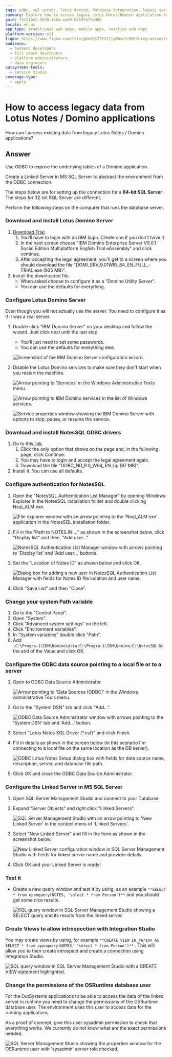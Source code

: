 ```yaml
---
tags: odbc, sql server, lotus domino, database integration, legacy system integration
summary: Explore how to access legacy Lotus Notes/Domino application data using ODBC and MS SQL Server Linked Servers in OutSystems 11 (O11).
guid: 75121be2-5930-4cba-aa00-84107bf5e366
locale: en-us
app_type: traditional web apps, mobile apps, reactive web apps
platform-version: o11
figma: https://www.figma.com/file/gKoXqtZTY2IJjyMWschrRB/Integrations?node-id=1242:293
audience:
  - backend developers
  - full stack developers
  - platform administrators
  - data engineers
outsystems-tools:
  - service studio
coverage-type:
  - apply
---
```


# How to access legacy data from Lotus Notes / Domino applications

How can I access existing data from legacy Lotus Notes / Domino applications?

## Answer

Use ODBC to expose the underlying tables of a Domino application.

Create a Linked Server in MS SQL Server to abstract the environment from the ODBC connection.

<div class="info" markdown="1">

The steps below are for setting up the connection for a **64-bit SQL Server** . The steps for 32-bit SQL Server are different.
</div>

Perform the following steps on the computer that runs the database server.

### Download and install Lotus Domino Server

1. [Download Trial](http://www.ibm.com/developerworks/downloads/ls/lsndad/). 
    1. You'll have to login with an IBM login. Create one if you don't have it. 
    1. In the next screen choose "IBM Domino Enterprise Server V9.0.1 Social Edition Multiplatform English Trial eAssembly" and click continue. 
    1. After accepting the legal agreement, you'll get to a screen where you should download the file "DOMI_SRV_9.01WIN_64_EN_FULL_-TRIAL.exe (935 MB)". 
1. Install the downloaded file. 
    * When asked choose to configure it as a "Domino Utility Server". 
    * You can use the defaults for everything. 

### Configure Lotus Domino Server

Even though you will not actually use the server. You need to configure it as if it was a real server.

1. Double click "IBM Domino Server" on your desktop and follow the wizard. Just click next until the last step. 
    * You'll just need to set some passwords. 
    * You can use the defaults for everything else. 

    ![Screenshot of the IBM Domino Server configuration wizard.](images/01.png "IBM Domino Server Configuration Wizard")

1. Disable the Lotus Domino services to make sure they don't start when you restart the machine. 

    ![Arrow pointing to 'Services' in the Windows Administrative Tools menu.](images/02.png "Accessing Services in Administrative Tools")

    ![Arrow pointing to IBM Domino services in the list of Windows services.](images/03.png "List of Services in Windows")

    ![Service properties window showing the IBM Domino Server with options to stop, pause, or resume the service.](images/04.png "IBM Domino Server Service Properties")

### Download and install NotesSQL ODBC drivers

1. Go to this [link](http://www14.software.ibm.com/webapp/download/nochargesearch.jsp?cat=&q0=&pf=&k=ALL&pn=&pid=&rs=&S_TACT=104CBW71&status=Active&S_CMP=&b=&sr=1&q=IBM+ODBC+Driver+for+Notes%2FDomino&ibm-search.x=0&ibm-search.y=0).
    1. Click the only option that shows on the page and, in the following page, click Continue. 
    1. You may have to login and accept the legal agreement again. 
    1. Download the file "ODBC_ND_9.0_W64_EN.zip (97 MB)". 
1. Install it. You can use all defaults. 

### Configure authentication for NotesSQL

1. Open the "NotesSQL Authentication List Manager" by opening Windows Explorer in the NotesSQL installation folder and double clicking Nsql_ALM.exe. 

    ![File explorer window with an arrow pointing to the 'Nsql_ALM.exe' application in the NotesSQL installation folder.](images/05.png "NotesSQL Authentication List Manager")

1. Fill in the "Path to NOTES.INI..." as shown in the screenshot below, click "Display list" and then, "Add user..." 

    ![NotesSQL Authentication List Manager window with arrows pointing to 'Display list' and 'Add user...' buttons.](images/06.png "Configuring NotesSQL Authentication")

1. Set the "Location of Notes ID" as shown below and click OK. 

    ![Dialog box for adding a new user in NotesSQL Authentication List Manager with fields for Notes ID file location and user name.](images/07.png "Adding a New User in NotesSQL Authentication List Manager")

1. Click "Save List" and then "Close". 

### Change your system Path variable

1. Go to the "Control Panel". 
1. Open "System". 
1. Click "Advanced system settings" on the left. 
1. Click "Environment Variables". 
1. In "System variables" double click "Path". 
1. Add `;C:\Progra~1\IBM\Domino\data;C:\Progra~1\IBM\Domino;C:\NotesSQL` to the end of the Value and click OK. 

### Configure the ODBC data source pointing to a local file or to a server

1. Open to ODBC Data Source Administrator. 

    ![Arrow pointing to 'Data Sources (ODBC)' in the Windows Administrative Tools menu.](images/08.png "Accessing ODBC Data Source Administrator")

1. Go to the "System DSN" tab and click "Add...". 

    ![ODBC Data Source Administrator window with arrows pointing to the 'System DSN' tab and 'Add...' button.](images/09.png "Adding a New System DSN in ODBC Data Source Administrator")

1. Select "Lotus Notes SQL Driver (*.nsf)" and click Finish. 
1. Fill in details as shown in the screen below (in this scenario I'm connecting to a local file on the same location as the DB server). 

    ![ODBC Lotus Notes Setup dialog box with fields for data source name, description, server, and database file path.](images/10.png "ODBC Lotus Notes Setup")

1. Click OK and close the ODBC Data Source Administrator. 

### Configure the Linked Server in MS SQL Server

1. Open SQL Server Management Studio and connect to your Database. 
1. Expand "Server Objects" and right click "Linked Servers". 

    ![SQL Server Management Studio with an arrow pointing to 'New Linked Server' in the context menu of 'Linked Servers'.](images/11.png "Creating a New Linked Server in SQL Server Management Studio")

1. Select "New Linked Server" and fill in the form as shown in the screenshot below. 

    ![New Linked Server configuration window in SQL Server Management Studio with fields for linked server name and provider details.](images/12.png "New Linked Server Configuration")

1. Click OK and your Linked Server is ready! 

### Test it

* Create a new query window and test it by using, as an example `**SELECT * from openquery(NOTES, 'select * from Person')**` and you should get some nice results. 

    ![SQL query window in SQL Server Management Studio showing a SELECT query and its results from the linked server.](images/13.png "Testing the Linked Server Connection")

### Create Views to allow introspection with Integration Studio

You may create views by using, for example `**CREATE VIEW LN_Person AS SELECT * from openquery(NOTES, 'select * from Person')**` . This will allow you to then create introspect and create a connection using Integration Studio.

![SQL query window in SQL Server Management Studio with a CREATE VIEW statement highlighted.](images/14.png "Creating a View in SQL Server Management Studio")

### Change the permissions of the OSRuntime database user

For the OutSystems applications to be able to access the data of the linked server in runtime you need to change the permissions of the OSRuntime database user. The environment uses this user to access data for the running applications.

As a proof of concept, give this user sysadmin permission to check that everything works. We currently do not know what are the exact permissions needed.

![SQL Server Management Studio showing the properties window for the OSRuntime user with 'sysadmin' server role checked.](images/15.png "Modifying OSRuntime Database User Permissions")
